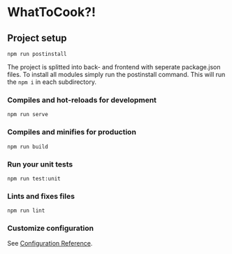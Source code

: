 # WhatToCook?!

## Project setup
```
npm run postinstall
```
The project is splitted into back- and frontend with seperate package.json files. To install all modules simply run the postinstall command. This will run the ``npm i`` in each subdirectory.

### Compiles and hot-reloads for development
```
npm run serve
```

### Compiles and minifies for production
```
npm run build
```

### Run your unit tests
```
npm run test:unit
```

### Lints and fixes files
```
npm run lint
```

### Customize configuration
See [Configuration Reference](https://cli.vuejs.org/config/).
